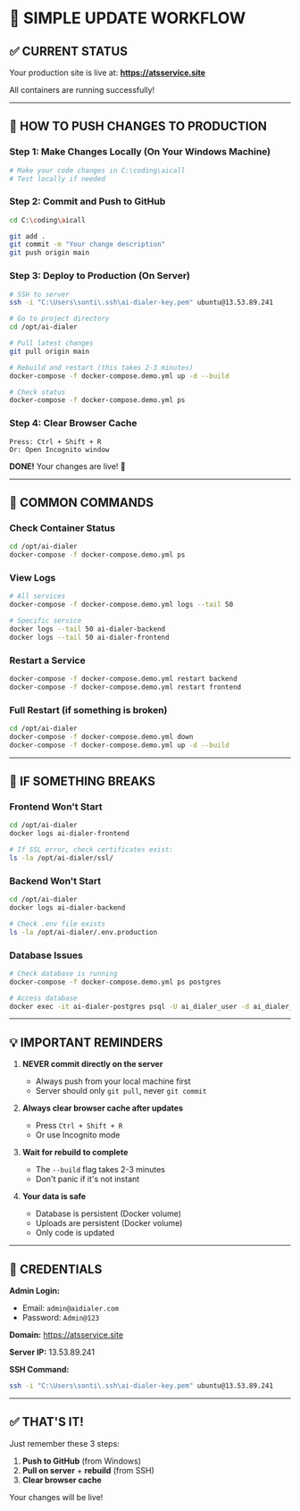 # 🚀 SIMPLE UPDATE WORKFLOW

## ✅ CURRENT STATUS
Your production site is live at: **https://atsservice.site**

All containers are running successfully!

---

## 📝 HOW TO PUSH CHANGES TO PRODUCTION

### Step 1: Make Changes Locally (On Your Windows Machine)
```bash
# Make your code changes in C:\coding\aicall
# Test locally if needed
```

### Step 2: Commit and Push to GitHub
```bash
cd C:\coding\aicall

git add .
git commit -m "Your change description"
git push origin main
```

### Step 3: Deploy to Production (On Server)
```bash
# SSH to server
ssh -i "C:\Users\sonti\.ssh\ai-dialer-key.pem" ubuntu@13.53.89.241

# Go to project directory
cd /opt/ai-dialer

# Pull latest changes
git pull origin main

# Rebuild and restart (this takes 2-3 minutes)
docker-compose -f docker-compose.demo.yml up -d --build

# Check status
docker-compose -f docker-compose.demo.yml ps
```

### Step 4: Clear Browser Cache
```
Press: Ctrl + Shift + R
Or: Open Incognito window
```

**DONE!** Your changes are live! 🎉

---

## 🔧 COMMON COMMANDS

### Check Container Status
```bash
cd /opt/ai-dialer
docker-compose -f docker-compose.demo.yml ps
```

### View Logs
```bash
# All services
docker-compose -f docker-compose.demo.yml logs --tail 50

# Specific service
docker logs --tail 50 ai-dialer-backend
docker logs --tail 50 ai-dialer-frontend
```

### Restart a Service
```bash
docker-compose -f docker-compose.demo.yml restart backend
docker-compose -f docker-compose.demo.yml restart frontend
```

### Full Restart (if something is broken)
```bash
cd /opt/ai-dialer
docker-compose -f docker-compose.demo.yml down
docker-compose -f docker-compose.demo.yml up -d --build
```

---

## 🚨 IF SOMETHING BREAKS

### Frontend Won't Start
```bash
cd /opt/ai-dialer
docker logs ai-dialer-frontend

# If SSL error, check certificates exist:
ls -la /opt/ai-dialer/ssl/
```

### Backend Won't Start
```bash
cd /opt/ai-dialer
docker logs ai-dialer-backend

# Check .env file exists
ls -la /opt/ai-dialer/.env.production
```

### Database Issues
```bash
# Check database is running
docker-compose -f docker-compose.demo.yml ps postgres

# Access database
docker exec -it ai-dialer-postgres psql -U ai_dialer_user -d ai_dialer_prod
```

---

## 💡 IMPORTANT REMINDERS

1. **NEVER commit directly on the server**
   - Always push from your local machine first
   - Server should only `git pull`, never `git commit`

2. **Always clear browser cache after updates**
   - Press `Ctrl + Shift + R`
   - Or use Incognito mode

3. **Wait for rebuild to complete**
   - The `--build` flag takes 2-3 minutes
   - Don't panic if it's not instant

4. **Your data is safe**
   - Database is persistent (Docker volume)
   - Uploads are persistent (Docker volume)
   - Only code is updated

---

## 🔑 CREDENTIALS

**Admin Login:**
- Email: `admin@aidialer.com`
- Password: `Admin@123`

**Domain:** https://atsservice.site

**Server IP:** 13.53.89.241

**SSH Command:**
```bash
ssh -i "C:\Users\sonti\.ssh\ai-dialer-key.pem" ubuntu@13.53.89.241
```

---

## ✅ THAT'S IT!

Just remember these 3 steps:
1. **Push to GitHub** (from Windows)
2. **Pull on server** + **rebuild** (from SSH)
3. **Clear browser cache**

Your changes will be live!
